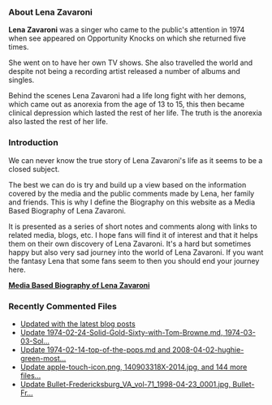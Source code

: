 ### About Lena Zavaroni

<p><strong>Lena Zavaroni</strong> was a singer who came to the public's attention in 1974 when see appeared on Opportunity Knocks on which she returned five times.</p>

<p>She went on to have her own TV shows. She also travelled the world and despite not being a recording artist released a number of albums and singles.</p>

<p>Behind the scenes Lena Zavaroni had a life long fight with her demons, which came out as anorexia from the age of 13 to 15, this then became clinical depression which lasted the rest of her life. The truth is the anorexia also lasted the rest of her life.</p>

### Introduction

<p>We can never know the true story of Lena Zavaroni's life as it seems to be a closed subject.</p>

<p>The best we can do is try and build up a view based on the information covered by the media and the public comments made by Lena, her family and friends. This is why I define the Biography on this website as a Media Based Biography of Lena Zavaroni.</p>

<p>It is presented as a series of short notes and comments along with links to related media, blogs, etc. I hope fans will find it of interest and that it helps them on their own discovery of Lena Zavaroni. It's a hard but sometimes happy but also very sad journey into the world of Lena Zavaroni. If you want the fantasy Lena that some fans seem to then you should end your journey here.</p>

<a href="https://fanzoflenazavaroni.github.io/biography/lena-zavaroni/"><strong>Media Based Biography of Lena Zavaroni</strong></a>

### Recently Commented Files

<!-- BLOG-POST-LIST:START -->
- [Updated with the latest blog posts](https://github.com/FanzOfLenaZavaroni/fanzoflenazavaroni.github.io/commit/c480c3a16d0b5633d687778a90da5cc834f2225c)
- [Update 1974-02-24-Solid-Gold-Sixty-with-Tom-Browne.md, 1974-03-03-Sol…](https://github.com/FanzOfLenaZavaroni/fanzoflenazavaroni.github.io/commit/b2c4ec9b7942b701cc49180316bf2031aa7a7c6a)
- [Update 1974-02-14-top-of-the-pops.md and 2008-04-02-hughie-green-most…](https://github.com/FanzOfLenaZavaroni/fanzoflenazavaroni.github.io/commit/db017ea4c7be1df0f03d3233afc1858363ad7505)
- [Update apple-touch-icon.png, 140903318X-2014.jpg, and 144 more files...](https://github.com/FanzOfLenaZavaroni/fanzoflenazavaroni.github.io/commit/f962373b59aa7e63e05b5725e3b4a04f7f1fd7a7)
- [Update Bullet-Fredericksburg_VA_vol-71_1998-04-23_0001.jpg, Bullet-Fr…](https://github.com/FanzOfLenaZavaroni/fanzoflenazavaroni.github.io/commit/d4a1f1e328fe3a4a5652e6504a592ac27599620e)
<!-- BLOG-POST-LIST:END -->
